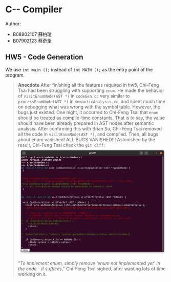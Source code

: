 # C-- Compiler
Author:
* B08902107 蘇柏瑄
* B07902123 蔡奇夆

## HW5 - Code Generation

We use `int main ();` instead of `int MAIN ();` as the entry point of the program.

> **Anecdote**
> After finishing all the features required in hw5, Chi-Feng Tsai had been struggling with supporting `enum`. He made the behavior of `visitEnumNode(AST *)` in `codeGen.cc` very similar to `processEnumNode(AST *)` in `semanticAnalysis.cc`, and spent much time on debugging what was wrong with the symbol table. However, the bugs just existed.
> One night, it occurred to Chi-Feng Tsai that `enum` should be treated as compile-time constants. That is to say, the value should have been already prepared in AST nodes after semantic analysis. After confirming this with Brian Su, Chi-Feng Tsai removed all the code in `visitEnumNode(AST *)`, and compiled. Then, all bugs about enum vanished! ALL BUGS VANISHED!!!
> Astonished by the result, Chi-Feng Tsai check the `git diff`:
> ![](./diff.png)
>
> "*To implement enum, simply remove 'enum not implemented yet' in the code - it suffices*," Chi-Feng Tsai sighed, after wasting lots of time working on it.
